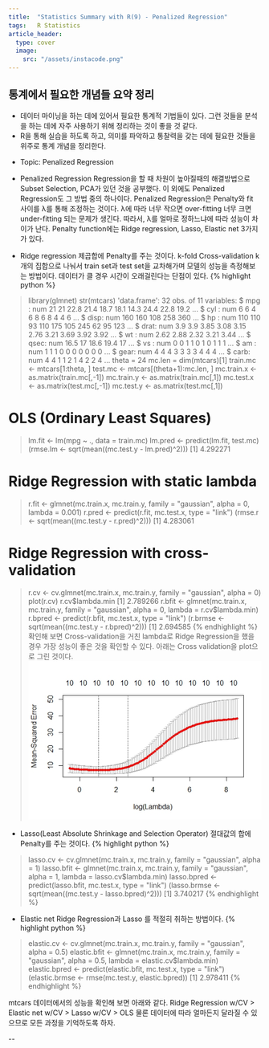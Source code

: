 ```yaml
---
title:  "Statistics Summary with R(9) - Penalized Regression"
tags:	R Statistics
article_header:
  type: cover
  image:
    src: "/assets/instacode.png"
---
```



## 통계에서 필요한 개념들 요약 정리
+   데이터 마이닝을 하는 데에 있어서 필요한 통계적 기법들이 있다. 그런 것들을 분석을 하는 데에 자주 사용하기 위해 정리하는 것이 좋을 것 같다.
+	R을 통해 실습을 하도록 하고, 의미를 파악하고 통찰력을 갖는 데에 필요한 것들을 위주로 통계 개념을 정리한다.

- Topic: Penalized Regression

+	Penalized Regression
Regression을 할 때 차원이 높아질때의 해결방법으로 Subset Selection, PCA가 있던 것을 공부했다.
이 외에도 Penalized Regression도 그 방법 중의 하나이다.
Penalized Regression은 Penalty와 fit 사이를 λ를 통해 조정하는 것이다.
λ에 따라 너무 작으면 over-fitting 너무 크면 under-fitting 되는 문제가 생긴다.
따라서, λ를 얼마로 정하느냐에 따라 성능이 차이가 난다.
Penalty function에는 Ridge regression, Lasso, Elastic net 3가지가 있다.

- Ridge regression
제곱합에 Penalty를 주는 것이다.
k-fold Cross-validation
k개의 집합으로 나눠서 train set과 test set을 교차해가며 모델의 성능을 측정해보는 방법이다.
데이터가 클 경우 시간이 오래걸린다는 단점이 있다.
{% highlight python %}
> library(glmnet)
> str(mtcars)
'data.frame':	32 obs. of  11 variables:
 $ mpg : num  21 21 22.8 21.4 18.7 18.1 14.3 24.4 22.8 19.2 ...
 $ cyl : num  6 6 4 6 8 6 8 4 4 6 ...
 $ disp: num  160 160 108 258 360 ...
 $ hp  : num  110 110 93 110 175 105 245 62 95 123 ...
 $ drat: num  3.9 3.9 3.85 3.08 3.15 2.76 3.21 3.69 3.92 3.92 ...
 $ wt  : num  2.62 2.88 2.32 3.21 3.44 ...
 $ qsec: num  16.5 17 18.6 19.4 17 ...
 $ vs  : num  0 0 1 1 0 1 0 1 1 1 ...
 $ am  : num  1 1 1 0 0 0 0 0 0 0 ...
 $ gear: num  4 4 4 3 3 3 3 4 4 4 ...
 $ carb: num  4 4 1 1 2 1 4 2 2 4 ...
> theta = 24
> mc.len = dim(mtcars)[1]
> train.mc <- mtcars[1:theta, ]
> test.mc <- mtcars[(theta+1):mc.len, ]
> mc.train.x <- as.matrix(train.mc[,-1])
> mc.train.y <- as.matrix(train.mc[,1])
> mc.test.x <- as.matrix(test.mc[,-1])
> mc.test.y <- as.matrix(test.mc[,1])
# OLS (Ordinary Least Squares)
> lm.fit <- lm(mpg ~ ., data = train.mc)
> lm.pred <- predict(lm.fit, test.mc)
> (rmse.lm <- sqrt(mean((mc.test.y - lm.pred)^2)))
[1] 4.292271
# Ridge Regression with static lambda
> r.fit <- glmnet(mc.train.x, mc.train.y, family = "gaussian", alpha = 0, lambda = 0.001)
> r.pred <- predict(r.fit, mc.test.x, type = "link")
> (rmse.r <- sqrt(mean((mc.test.y - r.pred)^2)))
[1] 4.283061
# Ridge Regression with cross-validation
> r.cv <- cv.glmnet(mc.train.x, mc.train.y, family = "gaussian", alpha = 0)
> plot(r.cv)
> r.cv$lambda.min
[1] 2.789266
> r.bfit <- glmnet(mc.train.x, mc.train.y, family = "gaussian", alpha = 0, lambda = r.cv$lambda.min)
> r.bpred <- predict(r.bfit, mc.test.x, type = "link")
> (r.brmse <- sqrt(mean((mc.test.y - r.bpred)^2)))
[1] 2.694585
{% endhighlight %}
확인해 보면 Cross-validation을 거친 lambda로 Ridge Regression을 했을 경우 가장 성능이 좋은 것을 확인할 수 있다.
아래는 Cross validation을 plot으로 그린 것이다.
![Screenshot Cross-validation](https://raw.githubusercontent.com/yangyangii/yangyangii.github.io/master/assets/_posts/RR-Cross-Validation.jpeg  "Screenshot Cross-validation")

- Lasso(Least Absolute Shrinkage and Selection Operator)
절대값의 합에 Penalty를 주는 것이다.
{% highlight python %}
> lasso.cv <- cv.glmnet(mc.train.x, mc.train.y, family = "gaussian", alpha = 1)
> lasso.bfit <- glmnet(mc.train.x, mc.train.y, family = "gaussian", alpha = 1, lambda = lasso.cv$lambda.min)
> lasso.bpred <- predict(lasso.bfit, mc.test.x, type = "link")
> (lasso.brmse <- sqrt(mean((mc.test.y - lasso.bpred)^2)))
[1] 3.740217
{% endhighlight %}


- Elastic net
Ridge Regression과 Lasso	를 적절히 취하는 방법이다.
{% highlight python %}
> elastic.cv <- cv.glmnet(mc.train.x, mc.train.y, family = "gaussian", alpha = 0.5)
> elastic.bfit <- glmnet(mc.train.x, mc.train.y, family = "gaussian", alpha = 0.5, lambda = elastic.cv$lambda.min)
> elastic.bpred <- predict(elastic.bfit, mc.test.x, type = "link")
> (elastic.brmse <- rmse(mc.test.y, elastic.bpred))
[1] 2.978411
{% endhighlight %}

mtcars 데이터에서의 성능을 확인해 보면 아래와 같다.
Ridge Regression w/CV > Elastic net w/CV > Lasso w/CV > OLS
물론 데이터에 따라 얼마든지 달라질 수 있으므로 모든 과정을 기억하도록 하자.

--